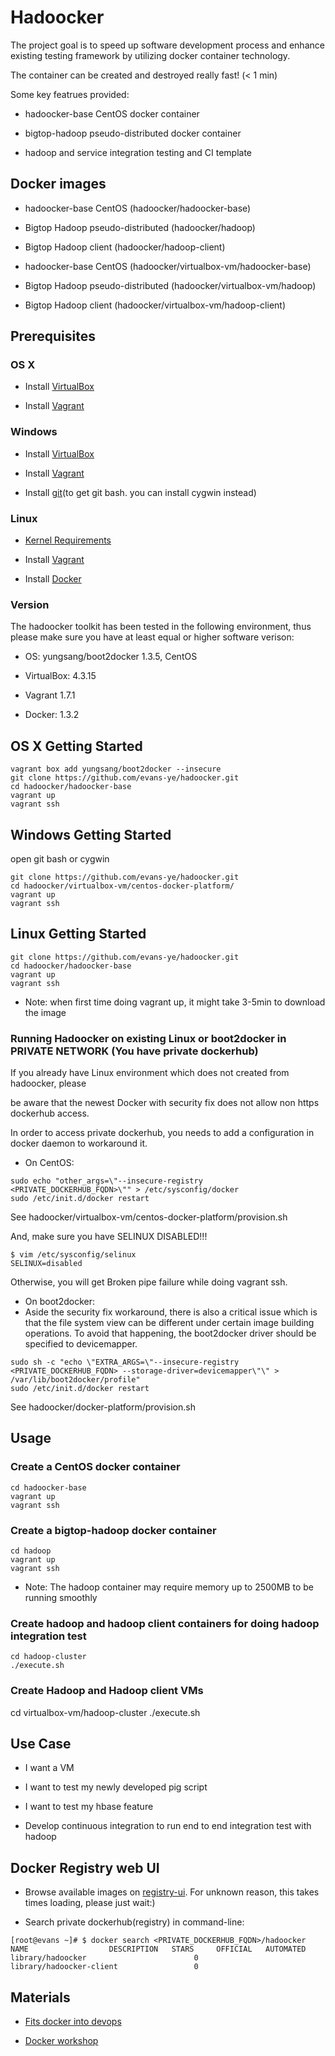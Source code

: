 # Hadoocker

The project goal is to speed up software development process and enhance existing testing framework by utilizing docker container technology.

The container can be created and destroyed really fast! (< 1 min)

Some key featrues provided:

* hadoocker-base CentOS docker container

* bigtop-hadoop pseudo-distributed docker container

* hadoop and service integration testing and CI template

## Docker images

* hadoocker-base CentOS (hadoocker/hadoocker-base)

* Bigtop Hadoop pseudo-distributed (hadoocker/hadoop)

* Bigtop Hadoop client (hadoocker/hadoop-client)


* hadoocker-base CentOS (hadoocker/virtualbox-vm/hadoocker-base)

* Bigtop Hadoop pseudo-distributed (hadoocker/virtualbox-vm/hadoop)

* Bigtop Hadoop client (hadoocker/virtualbox-vm/hadoop-client)

## Prerequisites

### OS X

* Install [VirtualBox](https://www.virtualbox.org/wiki/Downloads)

* Install [Vagrant](http://www.vagrantup.com/downloads.html)

### Windows

* Install [VirtualBox](https://www.virtualbox.org/wiki/Downloads)

* Install [Vagrant](http://www.vagrantup.com/downloads.html)

* Install [git](http://git-scm.com/download/win)(to get git bash. you can install cygwin instead)

### Linux

* [Kernel Requirements](http://docker.readthedocs.org/en/v0.5.3/installation/kernel/)

* Install [Vagrant](http://www.vagrantup.com/downloads.html)

* Install [Docker](https://docs.docker.com/installation/)

### Version

The hadoocker toolkit has been tested in the following environment, thus please make sure you have at least equal or higher software verison:

* OS: yungsang/boot2docker 1.3.5, CentOS

* VirtualBox: 4.3.15

* Vagrant 1.7.1

* Docker: 1.3.2

## OS X Getting Started

```
vagrant box add yungsang/boot2docker --insecure
git clone https://github.com/evans-ye/hadoocker.git
cd hadoocker/hadoocker-base
vagrant up
vagrant ssh
```

## Windows Getting Started

open git bash or cygwin

```
git clone https://github.com/evans-ye/hadoocker.git
cd hadoocker/virtualbox-vm/centos-docker-platform/
vagrant up
vagrant ssh
```

## Linux Getting Started

```
git clone https://github.com/evans-ye/hadoocker.git
cd hadoocker/hadoocker-base
vagrant up
vagrant ssh
```

* Note: when first time doing vagrant up, it might take 3-5min to download the image

### Running Hadoocker on existing Linux or boot2docker in PRIVATE NETWORK (You have private dockerhub)

If you already have Linux environment which does not created from hadoocker, please

be aware that the newest Docker with security fix does not allow non https dockerhub access.

In order to access private dockerhub, you needs to add a configuration in docker daemon to workaround it.

* On CentOS:

```
sudo echo "other_args=\"--insecure-registry <PRIVATE_DOCKERHUB_FQDN>\"" > /etc/sysconfig/docker
sudo /etc/init.d/docker restart
```

See hadoocker/virtualbox-vm/centos-docker-platform/provision.sh

And, make sure you have SELINUX DISABLED!!!

```
$ vim /etc/sysconfig/selinux
SELINUX=disabled
```
Otherwise, you will get Broken pipe failure while doing vagrant ssh.

* On boot2docker:
 * Aside the security fix workaround, there is also a critical issue which is that the file system view can be different under certain image building operations. To avoid that happening, the boot2docker driver should be specified to devicemapper.

```
sudo sh -c "echo \"EXTRA_ARGS=\"--insecure-registry <PRIVATE_DOCKERHUB_FQDN> --storage-driver=devicemapper\"\" > /var/lib/boot2docker/profile"
sudo /etc/init.d/docker restart
```

See hadoocker/docker-platform/provision.sh

## Usage

### Create a CentOS docker container

```
cd hadoocker-base 
vagrant up
vagrant ssh
```

### Create a bigtop-hadoop docker container

```
cd hadoop 
vagrant up
vagrant ssh
```

* Note: The hadoop container may require memory up to 2500MB to be running smoothly

### Create hadoop and hadoop client containers for doing hadoop integration test

```
cd hadoop-cluster
./execute.sh
```

### Create Hadoop and Hadoop client VMs

cd virtualbox-vm/hadoop-cluster
./execute.sh

## Use Case

* I want a VM

* I want to test my newly developed pig script

* I want to test my hbase feature

* Develop continuous integration to run end to end integration test with hadoop

## Docker Registry web UI

* Browse available images on [registry-ui](http://<PRIVATE_DOCKERHUB_FQDN>:8080/ui/repository/index). For unknown reason, this takes times loading, please just wait:)

* Search private dockerhub(registry) in command-line:

```
[root@evans ~]# $ docker search <PRIVATE_DOCKERHUB_FQDN>/hadoocker
NAME                  DESCRIPTION   STARS     OFFICIAL   AUTOMATED
library/hadoocker                        0
library/hadoocker-client                 0
```

## Materials

* [Fits docker into devops](http://www.slideshare.net/saintya/fits-docker-into-devops)

* [Docker workshop](http://www.slideshare.net/saintya/docker-workshop-40590740)


